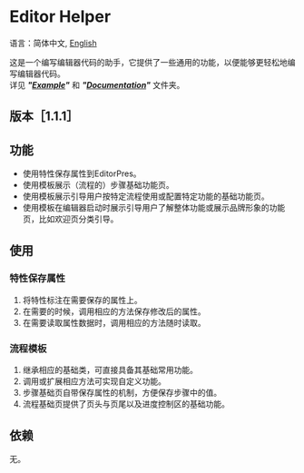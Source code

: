 # Editor Helper

语言：简体中文, [English](/README.md)

这是一个编写编辑器代码的助手，它提供了一些通用的功能，以便能够更轻松地编写编辑器代码。
<br>详见 **_"[Example](/Samples/Example/)"_** 和 **_"[Documentation](/Documentation)"_** 文件夹。

## 版本［1.1.1］

## 功能

- 使用特性保存属性到EditorPres。
- 使用模板展示（流程的）步骤基础功能页。
- 使用模板展示引导用户按特定流程使用或配置特定功能的基础功能页。
- 使用模板在编辑器启动时展示引导用户了解整体功能或展示品牌形象的功能页，比如欢迎页分类引导。

## 使用

### 特性保存属性

1. 将特性标注在需要保存的属性上。
2. 在需要的时候，调用相应的方法保存修改后的属性。
3. 在需要读取属性数据时，调用相应的方法随时读取。

### 流程模板

1. 继承相应的基础类，可直接具备其基础常用功能。
2. 调用或扩展相应方法可实现自定义功能。
3. 步骤基础页自带保存属性的机制，方便保存步骤中的值。
4. 流程基础页提供了页头与页尾以及进度控制区的基础功能。

## 依赖
无。